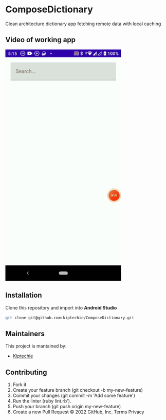 # ComposeDictionary
Clean architecture dictionary app fetching remote data with local caching

## Video of working app
<img src="https://raw.githubusercontent.com/kiptechie/ComposeDictionary/development/pics/compose_dictionary.gif" width="360" height="720" />

## Installation
Clone this repository and import into **Android Studio**
```bash
git clone git@github.com:kiptechie/ComposeDictionary.git
```

## Maintainers
This project is mantained by:
* [Kiptechie](https://github.com/kiptechie)


## Contributing

1. Fork it
2. Create your feature branch (git checkout -b my-new-feature)
3. Commit your changes (git commit -m 'Add some feature')
4. Run the linter (ruby lint.rb').
5. Push your branch (git push origin my-new-feature)
6. Create a new Pull Request
   © 2022 GitHub, Inc.
   Terms
   Privacy
